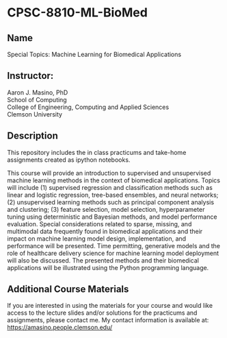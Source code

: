 # CPSC-8810-ML-BioMed
## Name
Special Topics: Machine Learning for Biomedical Applications

## Instructor: 
Aaron J. Masino, PhD <br/>
School of Computing <br/>
College of Engineering, Computing and Applied Sciences <br/>
Clemson University

## Description
This repository includes the in class practicums and take-home assignments created as ipython notebooks.

This course will provide an introduction to supervised and unsupervised machine learning methods in 
the context of biomedical applications. Topics will include (1) supervised regression and classification 
methods such as linear and logistic regression, tree-based ensembles, and neural networks; (2)
unsupervised learning methods such as principal component analysis and clustering; (3) feature 
selection, model selection, hyperparameter tuning using deterministic and Bayesian methods, and 
model performance evaluation. Special considerations related to sparse, missing, and multimodal 
data frequently found in biomedical applications and their impact on machine learning model design, 
implementation, and performance will be presented. Time permitting, generative models and the role 
of healthcare delivery science for machine learning model deployment will also be discussed. The
presented methods and their biomedical applications will be illustrated using the Python programming 
language.

## Additional Course Materials
If you are interested in using the materials for your course and would like access to the lecture slides and/or solutions 
for the practicums and assignments, please contact me. My contact information is available at:
https://amasino.people.clemson.edu/


